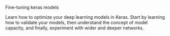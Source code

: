 Fine-tuning keras models

Learn how to optimize your deep learning models in Keras. Start by learning how to validate your models, then understand the concept of model capacity, and finally, experiment with wider and deeper networks. 
